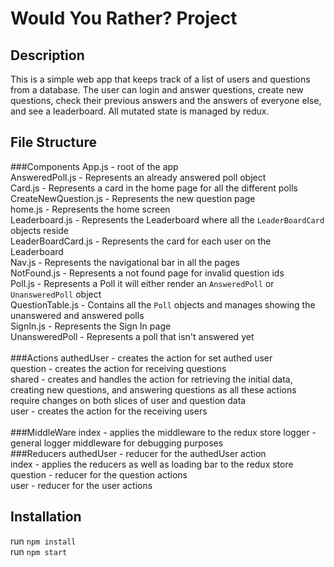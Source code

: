 # Would You Rather? Project

## Description
This is a simple web app that keeps track of a list of users and questions from a database. The user can login and answer questions, create new questions, check their previous answers and the answers of everyone else, and see a leaderboard. All mutated state is managed by redux.

## File Structure
###Components
App.js - root of the app <br/>
AnsweredPoll.js - Represents an already answered poll object <br/>
Card.js - Represents a card in the home page for all the different polls <br/>
CreateNewQuestion.js - Represents the new question page <br/>
home.js - Represents the home screen <br/>
Leaderboard.js - Represents the Leaderboard where all the ```LeaderBoardCard``` objects reside <br/>
LeaderBoardCard.js - Represents the card for each user on the Leaderboard <br/>
Nav.js - Represents the navigational bar in all the pages <br/>
NotFound.js - Represents a not found page for invalid question ids<br/>
Poll.js - Represents a Poll it will either render an ```AnsweredPoll``` or ```UnansweredPoll``` object <br/>
QuestionTable.js - Contains all the ```Poll``` objects and manages showing the unanswered and answered polls <br/>
SignIn.js - Represents the Sign In page<br/>
UnansweredPoll - Represents a poll that isn't answered yet <br/>
<br/>
###Actions
authedUser - creates the action for set authed user <br/>
question - creates the action for receiving questions <br/>
shared - creates and handles the action for retrieving the initial data, creating new questions, and answering questions as all these actions require changes on both slices of user and question data<br/>
user - creates the action for the receiving users <br/>
<br/>
###MiddleWare
index - applies the middleware to the redux store
logger - general logger middleware for debugging purposes
<br/>
###Reducers
authedUser - reducer for the authedUser action<br/>
index - applies the reducers as well as loading bar to the redux store
question - reducer for the question actions <br/>
user - reducer for the user actions <br/>


## Installation
run ```npm install``` <br/>
run ```npm start```